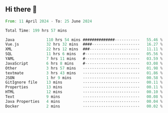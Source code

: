 ## Hi there 👋
<!--START_SECTION:waka-->

```rust
From: 11 April 2024 - To: 25 June 2024

Total Time: 199 hrs 57 mins

Java              110 hrs 54 mins ##############-----------   55.46 %
Vue.js            32 hrs 32 mins  ####---------------------   16.27 %
XML               22 hrs 12 mins  ###----------------------   11.11 %
SQL               11 hrs 6 mins   #------------------------   05.56 %
YAML              7 hrs 11 mins   #------------------------   03.59 %
JavaScript        6 hrs 8 mins    #------------------------   03.08 %
Other             3 hrs 57 mins   -------------------------   01.98 %
textmate          3 hrs 43 mins   -------------------------   01.86 %
JSON              1 hr 9 mins     -------------------------   00.58 %
GitIgnore file    13 mins         -------------------------   00.11 %
Properties        13 mins         -------------------------   00.11 %
HTML              12 mins         -------------------------   00.10 %
Text              9 mins          -------------------------   00.08 %
Java Properties   4 mins          -------------------------   00.04 %
Docker            2 mins          -------------------------   00.02 %
```

<!--END_SECTION:waka-->
<!--
**lianggeshanhetao/lianggeshanhetao** is a ✨ _special_ ✨ repository because its `README.md` (this file) appears on your GitHub profile.

Here are some ideas to get you started:

- 🔭 I’m currently working on ...
- 🌱 I’m currently learning ...
- 👯 I’m looking to collaborate on ...
- 🤔 I’m looking for help with ...
- 💬 Ask me about ...
- 📫 How to reach me: ...
- 😄 Pronouns: ...
- ⚡ Fun fact: ...
-->
